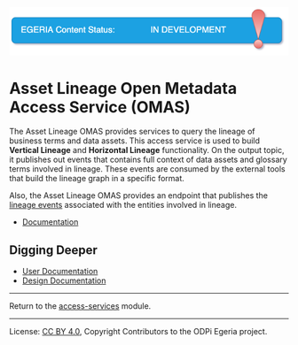 <!-- SPDX-License-Identifier: CC-BY-4.0 -->
<!-- Copyright Contributors to the ODPi Egeria project. -->

![InDev](../../../images/egeria-content-status-in-development.png#pagewidth)

# Asset Lineage Open Metadata Access Service (OMAS)

The Asset Lineage OMAS provides services to query the lineage of business terms and data assets.
This access service is used to build **Vertical Lineage** and **Horizontal Lineage** functionality.
On the output topic, it publishes out events that contains full context of data assets and glossary terms involved in lineage.
These events are consumed by the external tools that build the lineage graph in a specific format.

Also, the Asset Lineage OMAS provides an endpoint that publishes the [lineage events](asset-lineage-api/docs/events/lineage-event.md)
associated with the entities involved in lineage.

* [Documentation](https://egeria-project.org/services/omas/asset-lineage/overview)

## Digging Deeper

* [User Documentation](docs/user)
* [Design Documentation](docs/design)

----
Return to the [access-services](..) module.

----
License: [CC BY 4.0](https://creativecommons.org/licenses/by/4.0/),
Copyright Contributors to the ODPi Egeria project.


